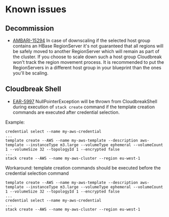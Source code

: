 # Known issues

## Decommission

* [AMBARI-15294](https://issues.apache.org/jira/browse/AMBARI-15294) In case of downscaling if the selected host group contains an HBase RegionServer it's not guaranteed that all regions will be safely moved to another RegionServer which will remain as part of the cluster. If you choose to scale down such a host group Cloudbreak won't track the region movement process. It is recommended to put the RegionServers in a different host group in your blueprint than the ones you'll be scaling.

## Cloudbreak Shell

* [EAR-5997](https://hortonworks.jira.com/browse/EAR-5997) NullPointerException will be thrown from CloudbreakShell during execution of ```stack create``` command if the template creation commands are executed after credential selection.<br>

Example:

```
credential select --name my-aws-credential
...
template create --AWS --name my-aws-template --description aws-template --instanceType m3.large --volumeType ephemeral --volumeCount 1 --volumeSize 32 --topologyId 1 --encrypted false
...
stack create --AWS --name my-aws-cluster --region eu-west-1
```

Workaround: template creation commands should be executed before the credential selection command

```
template create --AWS --name my-aws-template --description aws-template --instanceType m3.large --volumeType ephemeral --volumeCount 1 --volumeSize 32 --topologyId 1 --encrypted false
...
credential select --name my-aws-credential
...
stack create --AWS --name my-aws-cluster --region eu-west-1
```
